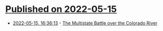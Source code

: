 # [Published on 2022-05-15](index.md)

* [2022-05-15, 16:36:13](https://news.ycombinator.com/item?id=31388697) - [The Multistate Battle over the Colorado River](https://nymag.com/intelligencer/2022/04/the-multistate-battle-over-the-colorado-river.html)
